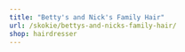 ```yaml
---
title: "Betty's and Nick's Family Hair"
url: /skokie/bettys-and-nicks-family-hair/
shop: hairdresser
---
```

